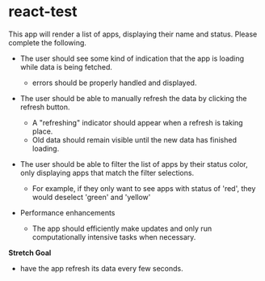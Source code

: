 # react-test

This app will render a list of apps, displaying their name and status.
Please complete the following.

- The user should see some kind of indication that the app is loading while data is being fetched.
  - errors should be properly handled and displayed.

- The user should be able to manually refresh the data by clicking the refresh button.
  - A "refreshing" indicator should appear when a refresh is taking place.
  - Old data should remain visible until the new data has finished loading.
 
- The user should be able to filter the list of apps by their status color, only displaying apps that match the filter selections.
  - For example, if they only want to see apps with status of 'red', they would deselect 'green' and 'yellow'

- Performance enhancements
  - The app should efficiently make updates and only run computationally intensive tasks when necessary.

**Stretch Goal**
- have the app refresh its data every few seconds.
